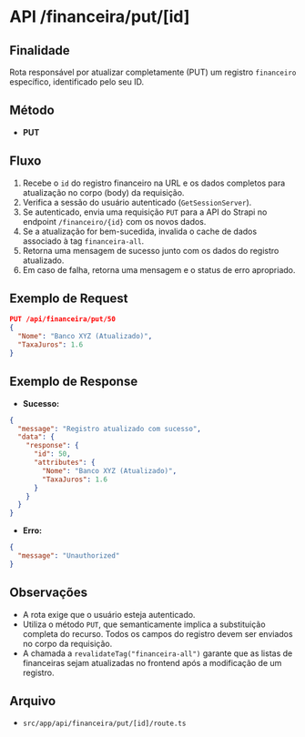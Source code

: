 # API /financeira/put/[id]

## Finalidade
Rota responsável por atualizar completamente (PUT) um registro `financeiro` específico, identificado pelo seu ID.

## Método
- **PUT**

## Fluxo
1.  Recebe o `id` do registro financeiro na URL e os dados completos para atualização no corpo (body) da requisição.
2.  Verifica a sessão do usuário autenticado (`GetSessionServer`).
3.  Se autenticado, envia uma requisição `PUT` para a API do Strapi no endpoint `/financeiro/{id}` com os novos dados.
4.  Se a atualização for bem-sucedida, invalida o cache de dados associado à tag `financeira-all`.
5.  Retorna uma mensagem de sucesso junto com os dados do registro atualizado.
6.  Em caso de falha, retorna uma mensagem e o status de erro apropriado.

## Exemplo de Request
```json
PUT /api/financeira/put/50
{
  "Nome": "Banco XYZ (Atualizado)",
  "TaxaJuros": 1.6
}
```

## Exemplo de Response
- **Sucesso:**
```json
{
  "message": "Registro atualizado com sucesso",
  "data": {
    "response": {
      "id": 50,
      "attributes": {
        "Nome": "Banco XYZ (Atualizado)",
        "TaxaJuros": 1.6
      }
    }
  }
}
```
- **Erro:**
```json
{
  "message": "Unauthorized"
}
```

## Observações
- A rota exige que o usuário esteja autenticado.
- Utiliza o método `PUT`, que semanticamente implica a substituição completa do recurso. Todos os campos do registro devem ser enviados no corpo da requisição.
- A chamada a `revalidateTag("financeira-all")` garante que as listas de financeiras sejam atualizadas no frontend após a modificação de um registro.

## Arquivo
- `src/app/api/financeira/put/[id]/route.ts`

